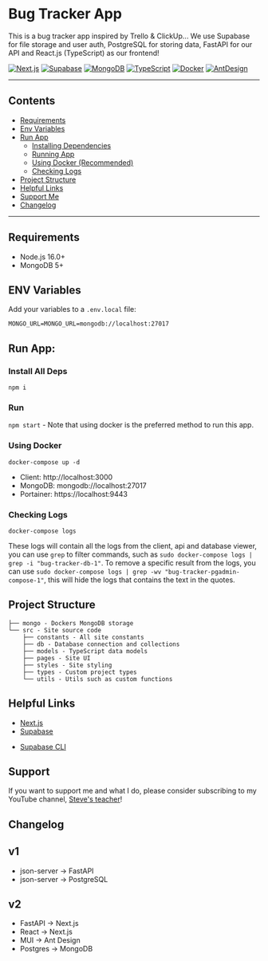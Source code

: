 # Bug Tracker App

This is a bug tracker app inspired by Trello & ClickUp... We use Supabase for file storage and user auth, PostgreSQL for storing data, FastAPI for our API and React.js (TypeScript) as our frontend!

[<img alt="Next.js" src="https://img.shields.io/badge/-Next.js-000000?style=flat-square&logo=Next.js&logoColor=white" />](https://nextjs.org)
[<img alt="Supabase" src="https://img.shields.io/badge/-Supabase-33A870?style=flat-square&logo=Supabase&logoColor=white" />](https://supabase.com)
[<img alt="MongoDB" src="https://img.shields.io/badge/-MongoDB-116149?style=flat-square&logo=MongoDB&logoColor=white" />](https://www.mongodb.com)
[<img alt="TypeScript" src="https://img.shields.io/badge/-TypeScript-0077C7?style=flat-square&logo=TypeScript&logoColor=white" />](https://www.typescriptlang.org/)
[<img alt="Docker" src="https://img.shields.io/badge/-Docker-003f8c?style=flat-square&logo=Docker&logoColor=white" />](https://www.docker.com)
[<img alt="AntDesign" src="https://img.shields.io/badge/-Ant Design-3987ff?style=flat-square&logo=AntDesign&logoColor=white" />](https://ant.design)

---

<!-- NOTE: I'm currently busy implementing a server, tracker will be wonky until switch from JSON-server to FastAPI has been completed. For a working example, go to commit: [9e438b607f7cef298c17deec07f8bbb68d4c3cd4](https://github.com/WeebNetsu/bugtracker/commit/9e438b607f7cef298c17deec07f8bbb68d4c3cd4) -->

## Contents

-   [Requirements](#requirements)
-   [Env Variables](#env-variables)
-   [Run App](#run-app)
    -   [Installing Dependencies](#install-all-deps)
    -   [Running App](#run)
    -   [Using Docker (Recommended)](#using-docker)
    -   [Checking Logs](#checking-logs)
-   [Project Structure](#project-structure)
-   [Helpful Links](#helpful-links)
-   [Support Me](#support)
-   [Changelog](#changelog)

---

## Requirements

-   Node.js 16.0+
-   MongoDB 5+

## ENV Variables

Add your variables to a `.env.local` file:

```
MONGO_URL=MONGO_URL=mongodb://localhost:27017
```

## Run App:

### Install All Deps

`npm i`

### Run

`npm start` - Note that using docker is the preferred method to run this app.

### Using Docker

`docker-compose up -d`

-   Client: http://localhost:3000
-   MongoDB: mongodb://localhost:27017
-   Portainer: https://localhost:9443

### Checking Logs

`docker-compose logs`

These logs will contain all the logs from the client, api and database viewer, you can use `grep` to filter commands, such as `sudo docker-compose logs | grep -i "bug-tracker-db-1"`. To remove a specific result from the logs, you can use `sudo docker-compose logs | grep -wv "bug-tracker-pgadmin-compose-1"`, this will hide the logs that contains the text in the quotes.

## Project Structure

```
├── mongo - Dockers MongoDB storage
└── src - Site source code
    ├── constants - All site constants
    ├── db - Database connection and collections
    ├── models - TypeScript data models
    ├── pages - Site UI
    ├── styles - Site styling
    ├── types - Custom project types
    └── utils - Utils such as custom functions
```

## Helpful Links

-   [Next.js](https://nextjs.org/docs/getting-started)
-   [Supabase](https://supabase.com/docs/reference/javascript/installing)
<!-- note that I use the supabase-bin AUR package instead -->
-   [Supabase CLI](https://supabase.com/docs/guides/cli)

## Support

If you want to support me and what I do, please consider subscribing to my YouTube channel, [Steve's teacher](https://www.youtube.com/stevesteacher)!

## Changelog

## v1

-   json-server -> FastAPI
-   json-server -> PostgreSQL

## v2

-   FastAPI -> Next.js
-   React -> Next.js
-   MUI -> Ant Design
-   Postgres -> MongoDB
